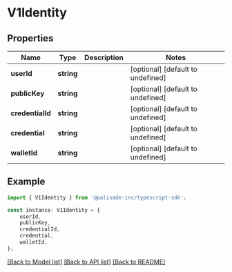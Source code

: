 # V1Identity


## Properties

Name | Type | Description | Notes
------------ | ------------- | ------------- | -------------
**userId** | **string** |  | [optional] [default to undefined]
**publicKey** | **string** |  | [optional] [default to undefined]
**credentialId** | **string** |  | [optional] [default to undefined]
**credential** | **string** |  | [optional] [default to undefined]
**walletId** | **string** |  | [optional] [default to undefined]

## Example

```typescript
import { V1Identity } from '@palisade-inc/typescript-sdk';

const instance: V1Identity = {
    userId,
    publicKey,
    credentialId,
    credential,
    walletId,
};
```

[[Back to Model list]](../README.md#documentation-for-models) [[Back to API list]](../README.md#documentation-for-api-endpoints) [[Back to README]](../README.md)
